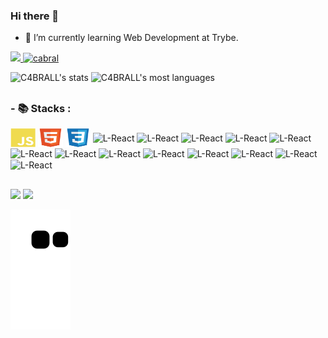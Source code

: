 ### Hi there 👏

- 🌱 I’m currently learning Web Development at Trybe.

<p align="left">
  <a href="https://www.github.com/C4BRALL" target="_blank" rel="noreferrer">
    <img src="https://img.shields.io/github/followers/C4BRALL?logo=github&style=for-the-badge&color=0891b2&labelColor=181824" />
  </a>
  <a href="https://www.github.com/C4BRALL" target="_blank" rel="noreferrer">
    <img src="https://komarev.com/ghpvc/?username=C4BRALL&style=for-the-badge&color=0891b2&labelColor=181824" alt="cabral" />
  </a>
</p>

<!--
**C4BRALL/C4BRALL** is a ✨ _special_ ✨ repository because its `README.md` (this file) appears on your GitHub profile.

Here are some ideas to get you started:

- 🔭 I’m currently working on ...
- 🌱 I’m currently learning Web Development at TRybe.
- 👯 I’m looking to collaborate on ...
- 🤔 I’m looking for help with ...
- 💬 Ask me about ...
- 📫 How to reach me: ...
- 😄 Pronouns: ...
- ⚡ Fun fact: ...
-->
<div style="display: inline_block">
  <img height="180em" src="https://github-readme-stats.vercel.app/api?username=C4BRALL&show_icons=true&count_private=true&theme=dracula" alt="C4BRALL's stats"/>
  <img height="180em" src="https://github-readme-stats.vercel.app/api/top-langs/?username=C4BRALL&layout=compact&theme=dracula" alt="C4BRALL's most languages"/>
</div>

##

### - 📚 Stacks :
<div style="display: inline_block">
  <img align="center" alt="L-Js" height="30" width="40" src="https://raw.githubusercontent.com/devicons/devicon/master/icons/javascript/javascript-plain.svg">
  <img align="center" alt="L-HTML" height="30" width="40" src="https://raw.githubusercontent.com/devicons/devicon/master/icons/html5/html5-original.svg">
  <img align="center" alt="L-CSS" height="30" width="40" src="https://raw.githubusercontent.com/devicons/devicon/master/icons/css3/css3-original.svg">
  <img align="center" alt="L-React" height="30" width="40" src="https://cdn.jsdelivr.net/gh/devicons/devicon/icons/git/git-plain.svg">
  <img align="center" alt="L-React" height="30" width="40" src="https://cdn.jsdelivr.net/gh/devicons/devicon/icons/react/react-original-wordmark.svg">
  <img align="center" alt="L-React" height="30" width="40" src="https://cdn.jsdelivr.net/gh/devicons/devicon/icons/nodejs/nodejs-original.svg">
  <img align="center" alt="L-React" height="30" width="40" src="https://cdn.jsdelivr.net/gh/devicons/devicon/icons/redux/redux-original.svg">
  <img align="center" alt="L-React" height="30" width="40" src="https://raw.githubusercontent.com/danielcranney/readme-generator/main/public/icons/skills/mongodb-colored.svg">
  <img align="center" alt="L-React" height="30" width="40" src="https://cdn.jsdelivr.net/gh/devicons/devicon/icons/jest/jest-plain.svg">
  <img align="center" alt="L-React" height="30" width="40" src="https://raw.githubusercontent.com/danielcranney/readme-generator/main/public/icons/skills/express-colored-dark.svg">
  <img align="center" alt="L-React" height="35" width="42" src="https://raw.githubusercontent.com/danielcranney/readme-generator/main/public/icons/skills/mysql-colored.svg">
  <img align="center" alt="L-React" height="35" width="45" src="https://raw.githubusercontent.com/danielcranney/readme-generator/main/public/icons/skills/postgresql-colored.svg">
  <img align="center" alt="L-React" height="30" width="40" src="https://cdn.jsdelivr.net/gh/devicons/devicon/icons/sqlite/sqlite-original.svg">
  <img align="center" alt="L-React" height="30" width="40" src="https://cdn.jsdelivr.net/gh/devicons/devicon/icons/typescript/typescript-original.svg">
  <img align="center" alt="L-React" height="35" width="45" src="https://cdn.jsdelivr.net/gh/devicons/devicon/icons/tailwindcss/tailwindcss-plain.svg">
  <img align="center" alt="L-React" height="40" width="40" src="https://cdn.jsdelivr.net/gh/devicons/devicon/icons/docker/docker-plain-wordmark.svg">
</div>

##

<div style="display: inline_block">
  <a href="https://www.linkedin.com/in/jcabraldev/" target="_blank"><img src="https://img.shields.io/badge/linkedin-%230077B5.svg?&style=for-the-badge&logo=linkedin&logoColor=white&link=https://www.linkedin.com/in/jcabraldev/"></a>
  <a href="mailto:jcabral304@gmail.com" target="_blank"><img src="https://img.shields.io/badge/Gmail-D14836?style=for-the-badge&logo=gmail&logoColor=white"></a>
</div>

![Snake animation](https://github.com/C4BRALL/C4BRALL/blob/output/github-contribution-grid-snake.svg)

<!-- [![Readme Card](https://github-readme-stats.vercel.app/api/pin/?username=C4BRALL&repo=Trivia&theme=dracula)](https://github.com/C4BRALL/Trivia) -->
